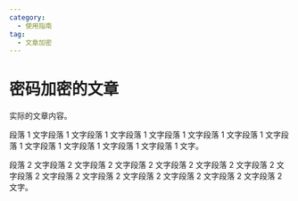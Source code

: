 ```yaml
---
category:
  - 使用指南
tag:
  - 文章加密
---
```


# 密码加密的文章

实际的文章内容。

段落 1 文字段落 1 文字段落 1 文字段落 1 文字段落 1 文字段落 1 文字段落 1 文字段落 1 文字段落 1 文字段落 1 文字段落 1 文字段落 1 文字。

段落 2 文字段落 2 文字段落 2 文字段落 2 文字段落 2 文字段落 2 文字段落 2 文字段落 2 文字段落 2 文字段落 2 文字段落 2 文字段落 2 文字段落 2 文字段落 2 文字。
